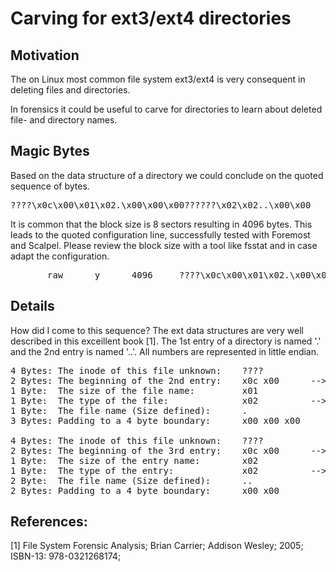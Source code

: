 Carving for ext3/ext4 directories
=================================



## Motivation

The on Linux most common file system ext3/ext4 is very consequent in deleting files and directories.

In forensics it could be useful to carve for directories to learn about deleted file- and directory names.



## Magic Bytes

Based on the data structure of a directory we could conclude on the quoted sequence of bytes.

<pre>
????\x0c\x00\x01\x02.\x00\x00\x00??????\x02\x02..\x00\x00
</pre>


It is common that the block size is 8 sectors resulting in 4096 bytes. This leads to the
quoted configuration line, successfully tested with Foremost and Scalpel. Please review
the block size with a tool like fsstat and in case adapt the configuration.

<pre>
       raw      y      4096     ????\x0c\x00\x01\x02.\x00\x00\x00????\x0c\x00\x02\x02..\x00\x00
</pre>



## Details

How did I come to this sequence? The ext data structures are very well described in this exceillent book [1].
The 1st entry of a directory is named '.' and the 2nd entry is named '..'. All numbers are represented in
little endian.

<pre>
4 Bytes: The inode of this file unknown:    ????
2 Bytes: The beginning of the 2nd entry:    x0c x00      --> 12
1 Byte:  The size of the file name:         x01
1 Byte:  The type of the file:              x02          --> This is a driectory
1 Byte:  The file name (Size defined):      .
3 Bytes: Padding to a 4 byte boundary:      x00 x00 x00

4 Bytes: The inode of this file unknown:    ????
2 Bytes: The beginning of the 3rd entry:    x0c x00      --> 12, We ignore empty directories
1 Byte:  The size of the entry name:        x02
1 Byte:  The type of the entry:             x02          --> This is a driectory
2 Byte:  The file name (Size defined):      ..
2 Bytes: Padding to a 4 byte boundary:      x00 x00
</pre>



## References:

[1] File System Forensic Analysis; Brian Carrier; Addison Wesley; 2005; ISBN-13: 978-0321268174;



